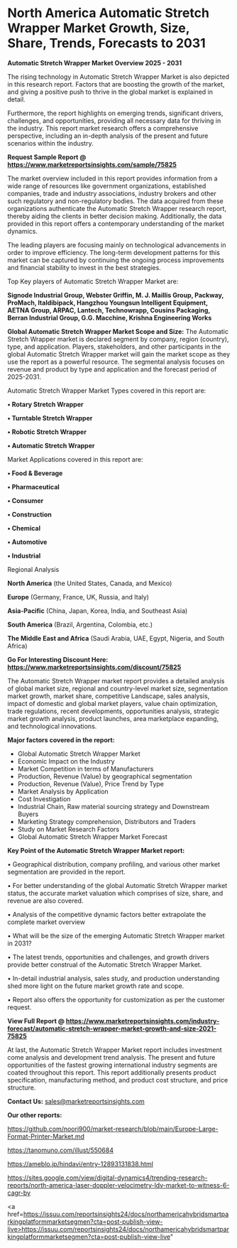# North America Automatic Stretch Wrapper Market Growth, Size, Share, Trends, Forecasts to 2031

<Strong> Automatic Stretch Wrapper Market Overview 2025 - 2031</strong>

The rising technology in Automatic Stretch Wrapper Market is also depicted in this research report. Factors that are boosting the growth of the market, and giving a positive push to thrive in the global market is explained in detail.

Furthermore, the report highlights on emerging trends, significant drivers, challenges, and opportunities, providing all necessary data for thriving in the industry. This report market research offers a comprehensive perspective, including an in-depth analysis of the present and future scenarios within the industry.

<strong>Request Sample Report @ <a href=https://www.marketreportsinsights.com/sample/75825>https://www.marketreportsinsights.com/sample/75825</a></strong>

The market overview included in this report provides information from a wide range of resources like government organizations, established companies, trade and industry associations, industry brokers and other such regulatory and non-regulatory bodies. The data acquired from these organizations authenticate the Automatic Stretch Wrapper research report, thereby aiding the clients in better decision making. Additionally, the data provided in this report offers a contemporary understanding of the market dynamics.

The leading players are focusing mainly on technological advancements in order to improve efficiency. The long-term development patterns for this market can be captured by continuing the ongoing process improvements and financial stability to invest in the best strategies.

Top Key players of Automatic Stretch Wrapper Market are:

<strong>Signode Industrial Group, Webster Griffin, M. J. Maillis Group, Packway, ProMach, Italdibipack, Hangzhou Youngsun Intelligent Equipment, AETNA Group, ARPAC, Lantech, Technowrapp, Cousins Packaging, Berran Industrial Group, G.G. Macchine, Krishna Engineering Works</strong>

<strong><b>Global Automatic Stretch Wrapper Market Scope and Size:</b></strong>
The Automatic Stretch Wrapper market is declared segment by company, region (country), type, and application. Players, stakeholders, and other participants in the global Automatic Stretch Wrapper market will gain the market scope as they use the report as a powerful resource. The segmental analysis focuses on revenue and product by type and application and the forecast period of 2025-2031.

Automatic Stretch Wrapper Market Types covered in this report are:

<strong>• Rotary Stretch Wrapper

• Turntable Stretch Wrapper

• Robotic Stretch Wrapper

• Automatic Stretch Wrapper</strong>

Market Applications covered in this report are:

<strong>• Food & Beverage

• Pharmaceutical

• Consumer

• Construction

• Chemical

• Automotive

• Industrial</strong> 

Regional Analysis

<strong>North America</strong> (the United States, Canada, and Mexico)

<strong>Europe</strong> (Germany, France, UK, Russia, and Italy)

<strong>Asia-Pacific</strong> (China, Japan, Korea, India, and Southeast Asia)

<strong>South America</strong> (Brazil, Argentina, Colombia, etc.)

<strong>The Middle East and Africa</strong> (Saudi Arabia, UAE, Egypt, Nigeria, and South Africa)

<strong>Go For Interesting Discount Here: <a href=https://www.marketreportsinsights.com/discount/75825>https://www.marketreportsinsights.com/discount/75825</a></strong>

The Automatic Stretch Wrapper market report provides a detailed analysis of global market size, regional and country-level market size, segmentation market growth, market share, competitive Landscape, sales analysis, impact of domestic and global market players, value chain optimization, trade regulations, recent developments, opportunities analysis, strategic market growth analysis, product launches, area marketplace expanding, and technological innovations.

<strong><b>Major factors covered in the report:</b></strong>
<ul>
  <li>Global Automatic Stretch Wrapper Market </li>
  <li>Economic Impact on the Industry</li>
  <li>Market Competition in terms of Manufacturers</li>
  <li>Production, Revenue (Value) by geographical segmentation</li>
  <li>Production, Revenue (Value), Price Trend by Type</li>
  <li>Market Analysis by Application</li>
  <li>Cost Investigation</li>
  <li>Industrial Chain, Raw material sourcing strategy and Downstream Buyers</li>
  <li>Marketing Strategy comprehension, Distributors and Traders</li>
  <li>Study on Market Research Factors</li>
  <li>Global Automatic Stretch Wrapper Market Forecast</li>
</ul>

<strong><b>Key Point of the Automatic Stretch Wrapper Market report:</b></strong>

• Geographical distribution, company profiling, and various other market segmentation are provided in the report.

• For better understanding of the global Automatic Stretch Wrapper market status, the accurate market valuation which comprises of size, share, and revenue are also covered.

• Analysis of the competitive dynamic factors better extrapolate the complete market overview

• What will be the size of the emerging Automatic Stretch Wrapper market in 2031?

• The latest trends, opportunities and challenges, and growth drivers provide better construal of the Automatic Stretch Wrapper Market.

• In-detail industrial analysis, sales study, and production understanding shed more light on the future market growth rate and scope.

• Report also offers the opportunity for customization as per the customer request.

<strong><b>View Full Report @ <a href=https://www.marketreportsinsights.com/industry-forecast/automatic-stretch-wrapper-market-growth-and-size-2021-75825>https://www.marketreportsinsights.com/industry-forecast/automatic-stretch-wrapper-market-growth-and-size-2021-75825</a></b></strong>


At last, the Automatic Stretch Wrapper Market report includes investment come analysis and development trend analysis. The present and future opportunities of the fastest growing international industry segments are coated throughout this report. This report additionally presents product specification, manufacturing method, and product cost structure, and price structure.

<strong>Contact Us:</strong>
sales@marketreportsinsights.com

<strong>Our other reports:</strong>

<a href=https://github.com/noori900/market-research/blob/main/Europe-Large-Format-Printer-Market.md>https://github.com/noori900/market-research/blob/main/Europe-Large-Format-Printer-Market.md</a>

<a href=https://tanomuno.com/illust/550684>https://tanomuno.com/illust/550684</a>

<a href=https://ameblo.jp/hindavi/entry-12893131838.html>https://ameblo.jp/hindavi/entry-12893131838.html</a>

<a href=https://sites.google.com/view/digital-dynamics4/trending-research-reports/north-america-laser-doppler-velocimetry-ldv-market-to-witness-6-cagr-by>https://sites.google.com/view/digital-dynamics4/trending-research-reports/north-america-laser-doppler-velocimetry-ldv-market-to-witness-6-cagr-by</a>

<a href=https://issuu.com/reportsinsights24/docs/northamericahybridsmartparkingplatformmarketsegmen?cta=post-publish-view-live>https://issuu.com/reportsinsights24/docs/northamericahybridsmartparkingplatformmarketsegmen?cta=post-publish-view-live</a>"
